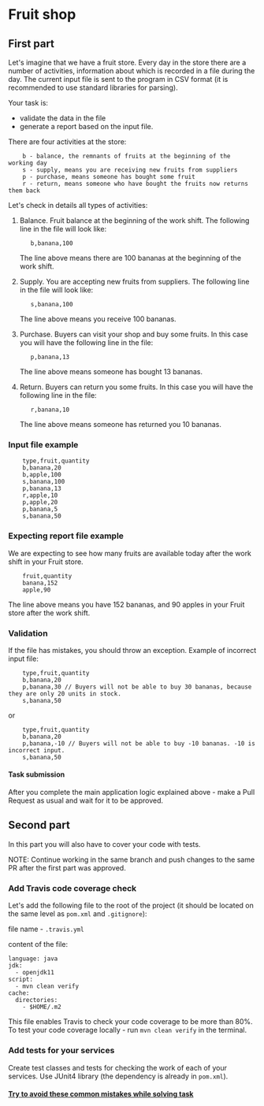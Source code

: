 # Fruit shop
## First part
Let's imagine that we have a fruit store. Every day in the store there are a number of activities, 
information about which is recorded in a file during the day.
The current input file is sent to the program in CSV format (it is recommended to use standard libraries for parsing).

Your task is:
- validate the data in the file
- generate a report based on the input file.

There are four activities at the store:
```text
    b - balance, the remnants of fruits at the beginning of the working day
    s - supply, means you are receiving new fruits from suppliers
    p - purchase, means someone has bought some fruit
    r - return, means someone who have bought the fruits now returns them back
```

Let's check in details all types of activities:
1. Balance. Fruit balance at the beginning of the work shift. The following line in the file will look like:
    
    ```text
       b,banana,100  
    ```
   The line above means there are 100 bananas at the beginning of the work shift. 
1. Supply. You are accepting new fruits from suppliers. The following line in the file will look like:
    
    ```text
       s,banana,100     
    ```
   The line above means you receive 100 bananas.
1. Purchase. Buyers can visit your shop and buy some fruits. In this case you will have the following line in the file:
    
    ```text
       p,banana,13  
    ```
   The line above means someone has bought 13 bananas.
1. Return. Buyers can return you some fruits. In this case you will have the following line in the file:
    
    ```text
       r,banana,10   
    ```
   The line above means someone has returned you 10 bananas.

### Input file example
```text
    type,fruit,quantity
    b,banana,20
    b,apple,100
    s,banana,100
    p,banana,13
    r,apple,10 
    p,apple,20 
    p,banana,5 
    s,banana,50
```

### Expecting report file example
We are expecting to see how many fruits are available today after the work shift in your Fruit store. 
```text
    fruit,quantity
    banana,152
    apple,90
```
The line above means you have 152 bananas, and 90 apples in your Fruit store after the work shift. 


### Validation
If the file has mistakes, you should throw an exception. Example of incorrect input file:
```text
    type,fruit,quantity
    b,banana,20
    p,banana,30 // Buyers will not be able to buy 30 bananas, because they are only 20 units in stock.
    s,banana,50 
```
or
```text
    type,fruit,quantity
    b,banana,20
    p,banana,-10 // Buyers will not be able to buy -10 bananas. -10 is incorrect input.
    s,banana,50 
```
#### Task submission
After you complete the main application logic explained above - make a Pull Request as usual and wait for it to be approved.

## Second part
In this part you will also have to cover your code with tests. 

NOTE: Continue working in the same branch and push changes to the same PR after the first part was approved.
### Add Travis code coverage check
Let's add the following file to the root of the project (it should be located on the same level as `pom.xml` and `.gitignore`):

file name - `.travis.yml`

content of the file:

```test
language: java
jdk:
  - openjdk11
script:
  - mvn clean verify
cache:
  directories:
    - $HOME/.m2
```

This file enables Travis to check your code coverage to be more than 80%.
To test your code coverage locally - run `mvn clean verify` in the terminal.
### Add tests for your services
Create test classes and tests for checking the work of each of your services. 
Use JUnit4 library (the dependency is already in `pom.xml`).
#### [Try to avoid these common mistakes while solving task](https://mate-academy.github.io/jv-program-common-mistakes/java-core/solid/fruit-shop)
